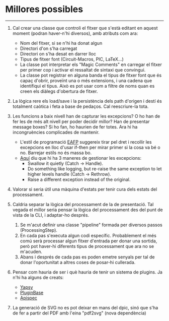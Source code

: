 # Millores possibles
--------------------

1. Cal crear una classe que controli el fitxer que s'està editant en aquest moment (podran haver-n'hi diversos), amb atributs com ara:
    * Nom del fitxer, si se n'hi ha donat algun
    * Directori d'on s'ha carregat
    * Directori on s'ha desat en darrer lloc
    * Tipus de fitxer font (Circuit-Macros, PIC, LaTeX...)
    * La classe pot interpretar els "Magic Comments" en carregar el fitxer per primer cop i activar el ressaltat de sintaxi que convingui.
    * La classe pot registrar en alguna banda el tipus de fitxer font que és capaç d'obrir, proveïnt una o més extensions, i una cadena que identifiqui el tipus. Això es pot usar com a filtre de noms quan es creen els diàlegs d'obertura de fitxer.

1. La lògica rere els load/save i la persistència dels path d'origen i destí és totalment caòtica i feta a base de pedaços. Cal reescriure-la tota.
    
1. Les funcions a baix nivell han de capturar les excepcions? O ho han de fer les de més alt nivell per poder decidir millor? Han de presentar message boxes? Si ho fan, ho haurien de fer totes. Ara hi ha incongruències complicades de mantenir.
    * L'estil de programació [EAFP](https://docs.python.org/2/glossary.html#term-eafp) suggereix tirar pel dret i recollir les excepcions en lloc d'usar if-then per mirar primer si la cosa va bé o no. Barrejar estils no és massa bo.
    * [Aquí](https://code.tutsplus.com/tutorials/professional-error-handling-with-python--cms-25950) diu que hi ha 3 maneres de gestionar les excepcions:
        * Swallow it quietly (Catch -> Handle).
        * Do something like logging, but re-raise the same exception to let higher levels handle (Catch -> Rethrow).
        * Raise a different exception instead of the original.
        
1. Valorar si seria útil una màquina d'estats per tenir cura dels estats del processament.

1. Caldria separar la lògica del processament de la de presentació. Tal vegada el millor seria pensar la lògica del processament des del punt de vista de la CLI, i adaptar-ho després.
    1. Se m'acut definir una classe "pipeline" formada per  diversos passos (ProcessingStep).
    1. En cada pas s'executa algun codi específic. Probablement el més comú serà processar algun fitxer d'entrada per donar una sortida, però pot haver-hi diferents tipus de processament que ara no se m'acuden.
    1. Abans i després de cada pas es poden emetre senyals per tal de donar l'oportunitat a altres coses de posar-hi cullerada.

1. Pensar com hauria de ser i què hauria de tenir un sistema de plugins. Ja n'hi ha alguns de creats:

    * [Yapsy](http://yapsy.sourceforge.net/)
    * [PluginBase](https://github.com/mitsuhiko/pluginbase)
    * [Apispec](https://alysivji.github.io/simple-plugin-system.html)

1. La generació de SVG no es pot deixar en mans del dpic, sinó que s'ha de fer a partir del PDF amb l'eina "pdf2svg" (nova dependència)

